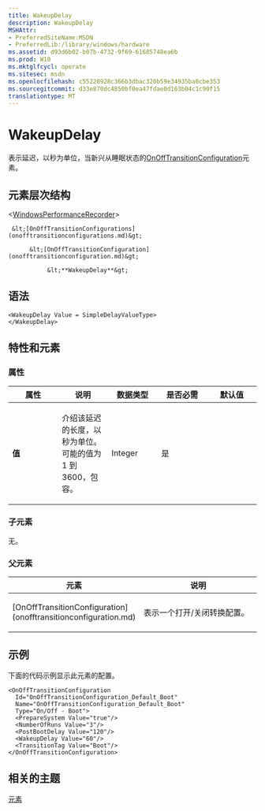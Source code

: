 ```yaml
---
title: WakeupDelay
description: WakeupDelay
MSHAttr:
- PreferredSiteName:MSDN
- PreferredLib:/library/windows/hardware
ms.assetid: d93d6b02-b07b-4732-9f69-61685748ea6b
ms.prod: W10
ms.mktglfcycl: operate
ms.sitesec: msdn
ms.openlocfilehash: c55220928c366b3dbac320b59e34935ba0cbe353
ms.sourcegitcommit: d33e870dc4850bf0ea47fdae0d163b04c1c90f15
translationtype: MT
---
```

# <a name="wakeupdelay"></a>WakeupDelay


表示延迟，以秒为单位，当新兴从睡眠状态的[OnOffTransitionConfiguration](onofftransitionconfiguration.md)元素。

## <a name="element-hierarchy"></a>元素层次结构


&lt;[WindowsPerformanceRecorder](windowsperformancerecorder.md)&gt;

     &lt;[OnOffTransitionConfigurations](onofftransitionconfigurations.md)&gt;

          &lt;[OnOffTransitionConfiguration](onofftransitionconfiguration.md)&gt;

               &lt;**WakeupDelay**&gt;

## <a name="syntax"></a>语法


``` syntax
<WakeupDelay Value = SimpleDelayValueType>
</WakeupDelay>
```

## <a name="attributes-and-elements"></a>特性和元素


### <a name="attributes"></a>属性

<table>
<colgroup>
<col width="20%" />
<col width="20%" />
<col width="20%" />
<col width="20%" />
<col width="20%" />
</colgroup>
<thead>
<tr class="header">
<th>属性</th>
<th>说明</th>
<th>数据类型</th>
<th>是否必需</th>
<th>默认值</th>
</tr>
</thead>
<tbody>
<tr class="odd">
<td><p><strong>值</strong></p></td>
<td><p>介绍该延迟的长度，以秒为单位。 可能的值为 1 到 3600，包容。</p></td>
<td><p>Integer</p></td>
<td><p>是</p></td>
<td><p></p></td>
</tr>
</tbody>
</table>

 

### <a name="child-elements"></a>子元素

无。

### <a name="parent-elements"></a>父元素

<table>
<colgroup>
<col width="50%" />
<col width="50%" />
</colgroup>
<thead>
<tr class="header">
<th>元素</th>
<th>说明</th>
</tr>
</thead>
<tbody>
<tr class="odd">
<td><p>[OnOffTransitionConfiguration](onofftransitionconfiguration.md)</p></td>
<td><p>表示一个打开/关闭转换配置。</p></td>
</tr>
</tbody>
</table>

 

## <a name="example"></a>示例


下面的代码示例显示此元素的配置。

``` syntax
<OnOffTransitionConfiguration
  Id="OnOffTransitionConfiguration_Default_Boot"
  Name="OnOffTransitionConfiguration_Default_Boot"
  Type="On/Off - Boot">
  <PrepareSystem Value="true"/>
  <NumberOfRuns Value="3"/>
  <PostBootDelay Value="120"/>
  <WakeupDelay Value="60"/>
  <TransitionTag Value="Boot"/>
</OnOffTransitionConfiguration>
```

## <a name="related-topics"></a>相关的主题


[元素](elements.md)

 

 







